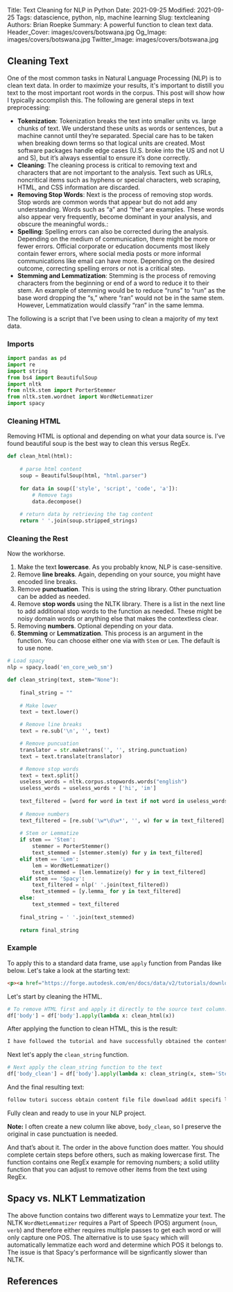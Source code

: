 Title: Text Cleaning for NLP in Python
Date: 2021-09-25
Modified: 2021-09-25
Tags: datascience, python, nlp, machine learning
Slug: textcleaning
Authors: Brian Roepke
Summary: A powerful function to clean text data.
Header_Cover: images/covers/botswana.jpg
Og_Image: images/covers/botswana.jpg
Twitter_Image: images/covers/botswana.jpg

## Cleaning Text

One of the most common tasks in Natural Language Processing (NLP) is to clean text data.  In order to maximize your results, it's important to distill you text to the most important root words in the corpus.  This post will show how I typically accomplish this.  The following are general steps in text preprocessing:

* **Tokenization**: Tokenization breaks the text into smaller units vs. large chunks of text. We understand these units as words or sentences, but a machine cannot until they’re separated. Special care has to be taken when breaking down terms so that logical units are created. Most software packages handle edge cases (U.S. broke into the US and not U and S), but it’s always essential to ensure it’s done correctly.
* **Cleaning**: The cleaning process is critical to removing text and characters that are not important to the analysis. Text such as URLs, noncritical items such as hyphens or special characters, web scraping, HTML, and CSS information are discarded.
* **Removing Stop Words**: Next is the process of removing stop words. Stop words are common words that appear but do not add any understanding. Words such as “a” and “the” are examples. These words also appear very frequently, become dominant in your analysis, and obscure the meaningful words.:
* **Spelling**: Spelling errors can also be corrected during the analysis. Depending on the medium of communication, there might be more or fewer errors. Official corporate or education documents most likely contain fewer errors, where social media posts or more informal communications like email can have more. Depending on the desired outcome, correcting spelling errors or not is a critical step.
* **Stemming and Lemmatization**: Stemming is the process of removing characters from the beginning or end of a word to reduce it to their stem. An example of stemming would be to reduce “runs” to “run” as the base word dropping the “s,” where “ran” would not be in the same stem. However, Lemmatization would classify “ran” in the same lemma.

The following is a script that I’ve been using to clean a majority of my text data.  

### Imports

```python
import pandas as pd
import re
import string
from bs4 import BeautifulSoup
import nltk
from nltk.stem import PorterStemmer
from nltk.stem.wordnet import WordNetLemmatizer
import spacy
```

### Cleaning HTML

Removing HTML is optional and depending on what your data source is. I’ve found beautiful soup is the best way to clean this versus RegEx.

```python
def clean_html(html):
    
    # parse html content
    soup = BeautifulSoup(html, "html.parser")
  
    for data in soup(['style', 'script', 'code', 'a']):
        # Remove tags
        data.decompose()
  
    # return data by retrieving the tag content
    return ' '.join(soup.stripped_strings)
```

### Cleaning the Rest

Now the workhorse.  

1. Make the text **lowercase**.  As you probably know, NLP is case-sensitive.
2. Remove **line breaks**.  Again, depending on your source, you might have encoded line breaks.
3. Remove **punctuation**.  This is using the string library.  Other punctuation can be added as needed.
4. Remove **stop words** using the NLTK library.  There is a list in the next line to add additional stop words to the function as needed.  These might be noisy domain words or anything else that makes the contextless clear.
5. Removing **numbers**.  Optional depending on your data.
6. **Stemming** or **Lemmatization**.  This process is an argument in the function.  You can choose either one via with `Stem` or `Lem`.  The default is to use none.


```python
# Load spacy
nlp = spacy.load('en_core_web_sm')

def clean_string(text, stem="None"):
    
    final_string = ""
    
    # Make lower
    text = text.lower()

    # Remove line breaks
    text = re.sub('\n', '', text)

    # Remove puncuation
    translator = str.maketrans('', '', string.punctuation)
    text = text.translate(translator)

    # Remove stop words
    text = text.split()
    useless_words = nltk.corpus.stopwords.words("english")
    useless_words = useless_words + ['hi', 'im']
    
    text_filtered = [word for word in text if not word in useless_words]
    
    # Remove numbers
    text_filtered = [re.sub('\w*\d\w*', '', w) for w in text_filtered]
    
    # Stem or Lemmatize
    if stem == 'Stem':
        stemmer = PorterStemmer() 
        text_stemmed = [stemmer.stem(y) for y in text_filtered]
    elif stem == 'Lem':
        lem = WordNetLemmatizer()
        text_stemmed = [lem.lemmatize(y) for y in text_filtered]
    elif stem == 'Spacy':
        text_filtered = nlp(' '.join(text_filtered))
        text_stemmed = [y.lemma_ for y in text_filtered]
    else:
        text_stemmed = text_filtered
    
    final_string = ' '.join(text_stemmed)
    
    return final_string
```

### Example

To apply this to a standard data frame, use `apply` function from Pandas like below.  Let's take a look at the starting text:

```html
<p><a href="https://forge.autodesk.com/en/docs/data/v2/tutorials/download-file/#step-6-download-the-item" rel="nofollow noreferrer">https://forge.autodesk.com/en/docs/data/v2/tutorials/download-file/#step-6-download-the-item</a></p>\n\n<p>I have followed the tutorial and have successfully obtained the contents of the file, but where is the file being downloaded. In addition, how do I specify the location of where I want to download the file?</p>\n\n<p>Result on Postman\n<a href="https://i.stack.imgur.com/VrdqP.png" rel="nofollow noreferrer"><img src="https://i.stack.imgur.com/VrdqP.png" alt="enter image description here"></a></p>\n
```

Let's start by cleaning the HTML.

```python
# To remove HTML first and apply it directly to the source text column.
df['body'] = df['body'].apply(lambda x: clean_html(x))
```

After applying the function to clean HTML, this is the result:

```html
I have followed the tutorial and have successfully obtained the contents of the file, but where is the file being downloaded. In addition, how do I specify the location of where I want to download the file? Result on Postman
```

Next let's apply the `clean_string` function.

```python
# Next apply the clean_string function to the text
df['body_clean'] = df['body'].apply(lambda x: clean_string(x, stem='Stem'))
```

And the final resulting text:

```html
follow tutori success obtain content file file download addit specifi locat want download file result postman
```

Fully clean and ready to use in your NLP project.

**Note:** I often create a new column like above, `body_clean`, so I preserve the original in case punctuation is needed.

And that’s about it.  The order in the above function does matter.  You should complete certain steps before others, such as making lowercase first.  The function contains one RegEx example for removing numbers; a solid utility function that you can adjust to remove other items from the text using RegEx.

## Spacy vs. NLKT Lemmatization

The above function contains two different ways to Lemmatize your text.  The NLTK `WordNetLemmatizer` requires a Part of Speech (POS) argument (`noun`, `verb`) and therefore either requires multiple passes to get each word or will only capture one POS.  The alternative is to use `Spacy` which will automatically lemmatize each word and determine which POS it belongs to.  The issue is that Spacy's performance will be signficantly slower than NLTK.

## References

[^TXT]: [Text Processing Is Coming](https://towardsdatascience.com/text-processing-is-coming-c13a0e2ee15c)
[^LEM]: [Stemming vs Lemmatization](https://towardsdatascience.com/stemming-vs-lemmatization-2daddabcb221)
